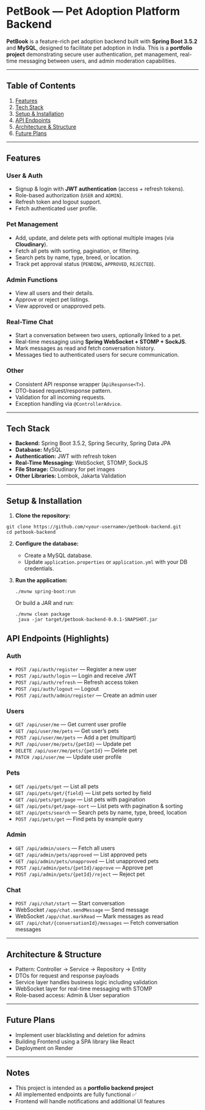 # PetBook — Pet Adoption Platform Backend

**PetBook** is a feature-rich pet adoption backend built with **Spring Boot 3.5.2** and **MySQL**, designed to facilitate pet adoption in India. This is a **portfolio project** demonstrating secure user authentication, pet management, real-time messaging between users, and admin moderation capabilities.  

---

## Table of Contents
1. [Features](#features)  
2. [Tech Stack](#tech-stack)  
3. [Setup & Installation](#setup--installation)  
4. [API Endpoints](#api-endpoints)  
5. [Architecture & Structure](#architecture--structure)  
6. [Future Plans](#future-plans)  

---

## Features

### **User & Auth**
- Signup & login with **JWT authentication** (access + refresh tokens).  
- Role-based authorization (`USER` and `ADMIN`).  
- Refresh token and logout support.  
- Fetch authenticated user profile.  

### **Pet Management**
- Add, update, and delete pets with optional multiple images (via **Cloudinary**).  
- Fetch all pets with sorting, pagination, or filtering.  
- Search pets by name, type, breed, or location.  
- Track pet approval status (`PENDING`, `APPROVED`, `REJECTED`).  

### **Admin Functions**
- View all users and their details.  
- Approve or reject pet listings.  
- View approved or unapproved pets.  

### **Real-Time Chat**
- Start a conversation between two users, optionally linked to a pet.  
- Real-time messaging using **Spring WebSocket + STOMP + SockJS**.  
- Mark messages as read and fetch conversation history.  
- Messages tied to authenticated users for secure communication.  

### **Other**
- Consistent API response wrapper (`ApiResponse<T>`).  
- DTO-based request/response pattern.  
- Validation for all incoming requests.  
- Exception handling via `@ControllerAdvice`.  

---

## Tech Stack
- **Backend:** Spring Boot 3.5.2, Spring Security, Spring Data JPA  
- **Database:** MySQL  
- **Authentication:** JWT with refresh token  
- **Real-Time Messaging:** WebSocket, STOMP, SockJS  
- **File Storage:** Cloudinary for pet images  
- **Other Libraries:** Lombok, Jakarta Validation  

---

## Setup & Installation

1. **Clone the repository:**
```
git clone https://github.com/<your-username>/petbook-backend.git
cd petbook-backend
```

2. **Configure the database:**

   - Create a MySQL database.
   - Update `application.properties` or `application.yml` with your DB credentials.

3. **Run the application:**

   ```
   ./mvnw spring-boot:run
   ```
   Or build a JAR and run:
   ``` 
   ./mvnw clean package
    java -jar target/petbook-backend-0.0.1-SNAPSHOT.jar
    ```
## API Endpoints (Highlights)

### Auth
- `POST /api/auth/register` — Register a new user  
- `POST /api/auth/login` — Login and receive JWT  
- `POST /api/auth/refresh` — Refresh access token  
- `POST /api/auth/logout` — Logout  
- `POST /api/auth/admin/register` — Create an admin user  

### Users
- `GET /api/user/me` — Get current user profile  
- `GET /api/user/me/pets` — Get user’s pets  
- `POST /api/user/me/pets` — Add a pet (multipart)  
- `PUT /api/user/me/pets/{petId}` — Update pet  
- `DELETE /api/user/me/pets/{petId}` — Delete pet  
- `PATCH /api/user/me` — Update user profile  

### Pets
- `GET /api/pets/get` — List all pets  
- `GET /api/pets/get/{field}` — List pets sorted by field  
- `GET /api/pets/get/page` — List pets with pagination  
- `GET /api/pets/get/page-sort` — List pets with pagination & sorting  
- `GET /api/pets/search` — Search pets by name, type, breed, location  
- `POST /api/pets/get` — Find pets by example query  

### Admin
- `GET /api/admin/users` — Fetch all users  
- `GET /api/admin/pets/approved` — List approved pets  
- `GET /api/admin/pets/unapproved` — List unapproved pets  
- `POST /api/admin/pets/{petId}/approve` — Approve pet  
- `POST /api/admin/pets/{petId}/reject` — Reject pet  

### Chat
- `POST /api/chat/start` — Start conversation  
- WebSocket `/app/chat.sendMessage` — Send message  
- WebSocket `/app/chat.markRead` — Mark messages as read  
- `GET /api/chat/{conversationId}/messages` — Fetch conversation messages  

---

## Architecture & Structure
- Pattern: Controller → Service → Repository → Entity  
- DTOs for request and response payloads  
- Service layer handles business logic including validation  
- WebSocket layer for real-time messaging with STOMP  
- Role-based access: Admin & User separation  

---

## Future Plans
- Implement user blacklisting and deletion for admins  
- Building Frontend using a SPA library like React
- Deployment on Render

---

## Notes
- This project is intended as a **portfolio backend project**  
- All implemented endpoints are fully functional ✅  
- Frontend will handle notifications and additional UI features  





